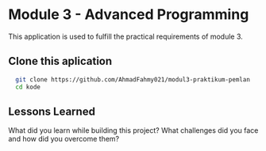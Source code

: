 
# Module 3 - Advanced Programming 

This application is used to fulfill the practical requirements of module 3.


## Clone this aplication

```bash
  git clone https://github.com/AhmadFahmy021/modul3-praktikum-pemlan
  cd kode
```
## Lessons Learned

What did you learn while building this project? What challenges did you face and how did you overcome them?

